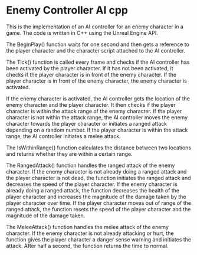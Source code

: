 # Enemy Controller AI cpp

This is the implementation of an AI controller for an enemy character in a game. The code is written in C++ using the Unreal Engine API.

The BeginPlay() function waits for one second and then gets a reference to the player character and the character script attached to the AI controller.

The Tick() function is called every frame and checks if the AI controller has been activated by the player character. If it has not been activated, it checks if the player character is in front of the enemy character. If the player character is in front of the enemy character, the enemy character is activated.

If the enemy character is activated, the AI controller gets the location of the enemy character and the player character. It then checks if the player character is within the attack range of the enemy character. If the player character is not within the attack range, the AI controller moves the enemy character towards the player character or initiates a ranged attack depending on a random number. If the player character is within the attack range, the AI controller initiates a melee attack.

The IsWithinRange() function calculates the distance between two locations and returns whether they are within a certain range.

The RangedAttack() function handles the ranged attack of the enemy character. If the enemy character is not already doing a ranged attack and the player character is not dead, the function initiates the ranged attack and decreases the speed of the player character. If the enemy character is already doing a ranged attack, the function decreases the health of the player character and increases the magnitude of the damage taken by the player character over time. If the player character moves out of range of the ranged attack, the function resets the speed of the player character and the magnitude of the damage taken.

The MeleeAttack() function handles the melee attack of the enemy character. If the enemy character is not already attacking or hurt, the function gives the player character a danger sense warning and initiates the attack. After half a second, the function returns the time to normal.
